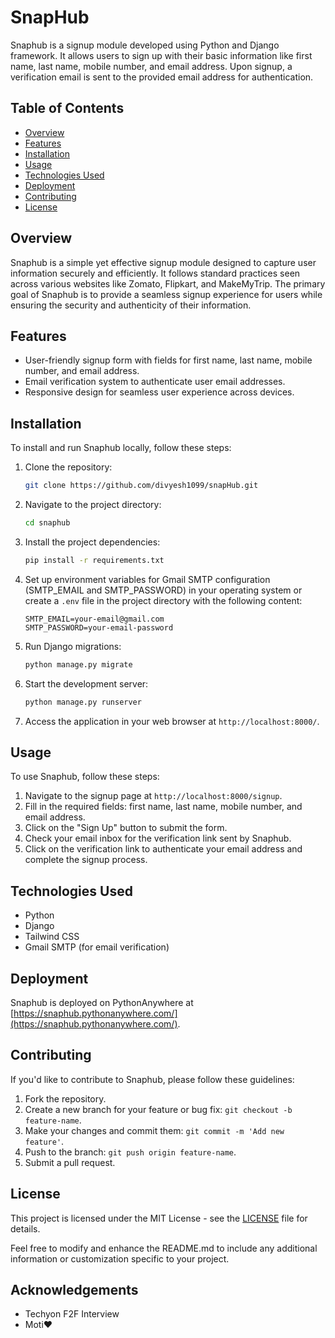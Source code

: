 # SnapHub

Snaphub is a signup module developed using Python and Django framework. It allows users to sign up with their basic information like first name, last name, mobile number, and email address. Upon signup, a verification email is sent to the provided email address for authentication.

## Table of Contents

- [Overview](#overview)
- [Features](#features)
- [Installation](#installation)
- [Usage](#usage)
- [Technologies Used](#technologies-used)
- [Deployment](#deployment)
- [Contributing](#contributing)
- [License](#license)

## Overview

Snaphub is a simple yet effective signup module designed to capture user information securely and efficiently. It follows standard practices seen across various websites like Zomato, Flipkart, and MakeMyTrip. The primary goal of Snaphub is to provide a seamless signup experience for users while ensuring the security and authenticity of their information.

## Features

- User-friendly signup form with fields for first name, last name, mobile number, and email address.
- Email verification system to authenticate user email addresses.
- Responsive design for seamless user experience across devices.

## Installation

To install and run Snaphub locally, follow these steps:

1. Clone the repository:

    ```bash
    git clone https://github.com/divyesh1099/snapHub.git
    ```

2. Navigate to the project directory:

    ```bash
    cd snaphub
    ```

3. Install the project dependencies:

    ```bash
    pip install -r requirements.txt
    ```

4. Set up environment variables for Gmail SMTP configuration (SMTP_EMAIL and SMTP_PASSWORD) in your operating system or create a `.env` file in the project directory with the following content:

    ```
    SMTP_EMAIL=your-email@gmail.com
    SMTP_PASSWORD=your-email-password
    ```

5. Run Django migrations:

    ```bash
    python manage.py migrate
    ```

6. Start the development server:

    ```bash
    python manage.py runserver
    ```

7. Access the application in your web browser at `http://localhost:8000/`.

## Usage

To use Snaphub, follow these steps:

1. Navigate to the signup page at `http://localhost:8000/signup`.
2. Fill in the required fields: first name, last name, mobile number, and email address.
3. Click on the "Sign Up" button to submit the form.
4. Check your email inbox for the verification link sent by Snaphub.
5. Click on the verification link to authenticate your email address and complete the signup process.

## Technologies Used

- Python
- Django
- Tailwind CSS
- Gmail SMTP (for email verification)

## Deployment

Snaphub is deployed on PythonAnywhere at [https://snaphub.pythonanywhere.com/](https://snaphub.pythonanywhere.com/).

## Contributing

If you'd like to contribute to Snaphub, please follow these guidelines:

1. Fork the repository.
2. Create a new branch for your feature or bug fix: `git checkout -b feature-name`.
3. Make your changes and commit them: `git commit -m 'Add new feature'`.
4. Push to the branch: `git push origin feature-name`.
5. Submit a pull request.

## License

This project is licensed under the MIT License - see the [LICENSE](LICENSE) file for details.

Feel free to modify and enhance the README.md to include any additional information or customization specific to your project.

## Acknowledgements
- Techyon F2F Interview
- Moti❤️